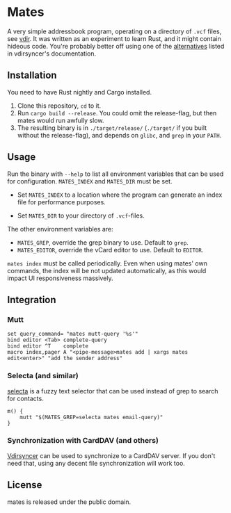 # Mates

A very simple addressbook program, operating on a directory of ``.vcf`` files,
see [vdir](http://vdirsyncer.readthedocs.org/en/stable/vdir.html). It was
written as an experiment to learn Rust, and it might contain hideous code.
You're probably better off using one of the
[alternatives](http://vdirsyncer.readthedocs.org/en/stable/supported.html#client-applications)
listed in vdirsyncer's documentation.

## Installation

You need to have Rust nightly and Cargo installed.

1. Clone this repository, `cd` to it.
2. Run `cargo build --release`. You could omit the release-flag, but then mates
   would run awfully slow.
3. The resulting binary is in `./target/release/` (`./target/` if you built
   without the release-flag), and depends on `glibc`, and `grep` in your
   `PATH`.


## Usage

Run the binary with ``--help`` to list all environment variables that can be
used for configuration. ``MATES_INDEX`` and ``MATES_DIR`` must be set.

- Set ``MATES_INDEX`` to a location where the program can generate an index
  file for performance purposes.

- Set ``MATES_DIR`` to your directory of ``.vcf``-files.

The other environment variables are:

- ``MATES_GREP``, override the grep binary to use. Default to ``grep``.
- ``MATES_EDITOR``, override the vCard editor to use. Default to ``EDITOR``.

``mates index`` must be called periodically. Even when using mates' own
commands, the index will be not updated automatically, as this would impact UI
responsiveness massively.


## Integration

### Mutt

    set query_command= "mates mutt-query '%s'"
    bind editor <Tab> complete-query
    bind editor ^T    complete
    macro index,pager A "<pipe-message>mates add | xargs mates edit<enter>" "add the sender address"

### Selecta (and similar)

[selecta](https://github.com/garybernhardt/selecta) is a fuzzy text selector
that can be used instead of grep to search for contacts.

    m() {
        mutt "$(MATES_GREP=selecta mates email-query)"
    }

### Synchronization with CardDAV (and others)

[Vdirsyncer](http://vdirsyncer.readthedocs.org/) can be used to synchronize to
a CardDAV server. If you don't need that, using any decent file synchronization
will work too.

## License

mates is released under the public domain.
